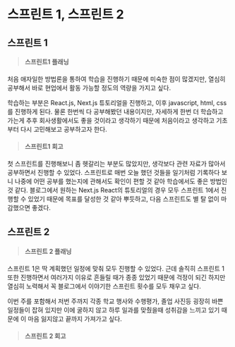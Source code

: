 # 스프린트 1, 스프린트 2

## 스프린트 1

> #### 스프린트1 플래닝

처음 애자일한 방법론을 통하여 학습을 진행하기 때문에 미숙한 점이 많겠지만, 열심히 공부해서 바로 현업에서 활동 가능할 정도의 역량을 가지고 싶다.

학습하는 부분은 React.js, Next.js 튜토리얼을 진행하고, 이후 javascript, html, css를 진행하게 된다. 물론 한번씩 다 공부해봤던 내용이지만, 자세하게 한번 더 학습하고 가는게 추후 회사생활에서도 좋을 것이라고 생각하기 때문에 처음이라고 생각하고 기초부터 다시 고민해보고 공부하고자 한다.

> #### 스프린트1 회고

첫 스프린트를 진행해보니 좀 헷갈리는 부분도 많았지만, 생각보다 관련 자료가 많아서 공부하면서 진행할 수 있었다. 스프린트로 매번 오늘 했던 것들을 일기처럼 기록하다 보니 나중에 어떤 공부를 했는지에 관해서도 확인이 편할 것 같아 학습에서도 좋은 방법인 것 같다. 블로그에서 원하는 Next.js React의 튜토리얼의 경우 모두 스프린트 1에서 진행할 수 있었기 때문에 목표를 달성한 것 같아 뿌듯하고, 다음 스프린트도 별 탈 없이 마감했으면 좋겠다.

## 스프린트 2

> #### 스프린트 2 플래닝

스프린트 1은 딱 계획했던 일정에 맞춰 모두 진행할 수 있었다. 근데 솔직히 스프린트 1 또한 진행하면서 여러가지 이유로 흔들릴 때가 종종 있었기 때문에 걱정이 되긴 하지만 열심히 노력해서 꼭 블로그에서 이야기한 스프린트 횟수를 모두 채우고 싶다.

이번 주를 포함해서 저번 주까지 각종 학교 행사와 수행평가, 졸업 사진등 굉장히 바쁜 일정들이 잡혀 있지만 이에 굴하지 않고 하루 일과를 맞췄을때 성취감을 느끼고 있기 때문에 이 마음 잃지않고 끝까지 가져가고 싶다.

> #### 스프린트 2 회고
